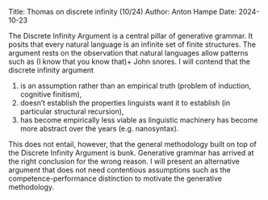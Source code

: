 Title: Thomas on discrete infinity (10/24)
Author: Anton Hampe
Date: 2024-10-23

The Discrete Infinity Argument is a central pillar of generative grammar. It posits that every natural language is an infinite set of finite structures. The argument rests on the observation that natural languages allow patterns such as (I know that you know that)+ John snores. I will contend that the discrete infinity argument

1. is an assumption rather than an empirical truth (problem of induction, cognitive finitism),
2. doesn’t establish the properties linguists want it to establish (in particular structural recursion),
3. has become empirically less viable as linguistic machinery has become more abstract over the years (e.g. nanosyntax).

This does not entail, however, that the general methodology built on top of the Discrete Infinity Argument is bunk. Generative grammar has arrived at the right conclusion for the wrong reason. I will present an alternative argument that does not need contentious assumptions such as the competence-performance distinction to motivate the generative methodology.
